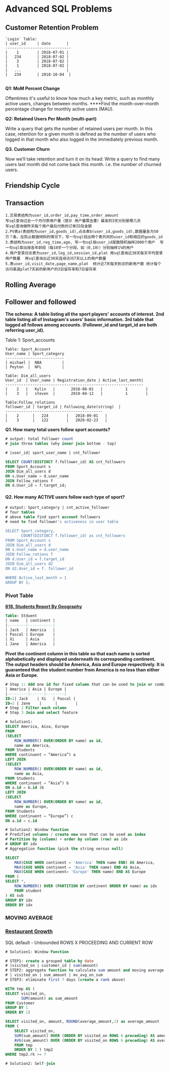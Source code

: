 # Advanced SQL Problems

## Customer Retention Problem 

```text
`Login` Table:   
| user_id     | date       |
----------------------------- 
|    1        | 2018-07-01 | 
|   234       | 2018-07-02 | 
|    3        | 2018-07-02 | 
|    1        | 2018-07-02 |  
|   ...                    | 
|   234       | 2018-10-04  |
   
```

**Q1:  MoM Percent Change**

Oftentimes it's useful to know how much a key metric, such as monthly active users, changes between months. ****Find the month-over-month percentage change for monthly active users \(MAU\).  


**Q2:  Retained Users Per Month \(multi-part\)** 

Write a query that gets the number of retained users per month. In this case, retention for a given month is defined as the number of users who logged in that month who also logged in the immediately previous month.  
  


**Q3. Customer Churn** 

Now we’ll take retention and turn it on its head: Write a query to find many users last month did not come back this month. i.e. the number of churned users.  


## Friendship Cycle 

## 

## Transaction 

```text
1.交易表结构为user_id,order_id,pay_time,order_amount
写sql查询过去一个月付款用户量（提示 用户量需去重）最高的3天分别是哪几天
写sql查询做昨天每个用户最后付款的订单ID及金额
2.PV表a(表结构为user_id,goods_id),点击表b(user_id,goods_id),数据量各为50万？条，在防止数据倾斜的情况下，写一句sql找出两个表共同的user_id和相应的goods_id
3.表结构为user_id,reg_time,age, 写一句sql按user_id尾数随机抽样2000个用户  写一句sql取出按各年龄段（每10岁一个分段，如（0,10））分别抽样1%的用户
4.用户登录日志表为user_id,log_id,session_id,plat 用sql查询近30天每天平均登录用户数量  用sql查询出近30天连续访问7天以上的用户数量
5.表user_id,visit_date,page_name,plat  统计近7天每天到访的新用户数 统计每个访问渠道plat7天前的新用户的3日留存率和7日留存率
```

## Rolling Average 

##  Follower and followed 

**The schema: A table listing all the sport players' accounts of interest. 2nd table listing all of Instagram's users' basic information. 3rd table that logged all follows among accounts. \(Follower\_id and target\_id are both referring user\_id\).**

Table 1: Sport\_accounts

```text
Table: Sport_Account 
User_name | Sport_category 
--------------------------
| michael |  NBA         |
| Peyton  |  NFL         |

Table: Dim_all_users
User_id  | User_name | Registration_date | Active_last_month| 
-------------------------------------------------------------
|    2   |   Kylin   |       2018-08-01   |          1        |
|    3   |   steven  |       2019-04-12   |          1        |

Table:Follow_relations
follower_id | target_id | Following_date(string)  |  
-------------------------------------------
|    2      |   224        |   2018-09-01   |    
|    3      |   122        |   2020-02-23   | 
```

**Q1. How many total users follow sport accounts?**

```sql
# output: total follower count 
# join three tables (why inner join bottom - top)

# |user_id| sport_user_name | cnt_follower

SELECT COUNT(DISTINCT f.follower_id) AS cnt_followers
FROM Sport_Account s 
JOIN Dim_all_users d 
ON s.User_name = d.user_name 
JOIN Follow_rations f 
ON d.User_id = f.target_id;  
```

#### Q2.  How many ACTIVE users follow each type of sport?

```sql
# output: Sport_category | cnt_active_follower
# four tables
# above table find sport account followers 
# need to find follower's activeness in user table

SELECT Sport_category,
       COUNT(DISTINCT f.follower_id) as cnt_followers
FROM Sport_Account s 
JOIN Dim_all_users d 
ON s.User_name = d.user_name 
JOIN Follow_rations f 
ON d.User_id = f.target_id
JOIN Dim_all_users d2 
ON d2.User_id = f. follower_id

WHERE Active_last_month = 1
GROUP BY 1; 
```

### Pivot Table 

[**618. Students Report By Geography**](https://leetcode.com/problems/students-report-by-geography/)

```sql
Table: Stduent
| name   | continent |
|--------|-----------|
| Jack   | America   |
| Pascal | Europe    |
| Xi     | Asia      |
| Jane   | America   |
```

**Pivot the continent column in this table so that each name is sorted alphabetically and displayed underneath its corresponding continent. The output headers should be America, Asia and Europe respectively. It is guaranteed that the student number from America is no less than either Asia or Europe.**

```sql
# Step 1: Add one id for fixed column that can be used to join or combine two tables
| America | Asia | Europe |
|---------|------|--------|
ID=1| Jack    | Xi   | Pascal |
ID=2 | Jane    |      |        |
# Step 2 Filter each column 
# Step 3 Join and select feature 
```

```sql
# Solution1: 
SELECT America, Aisa, Europe 
FROM 
(SELECT 
	ROW_NUMBER() OVER(ORDER BY name) as id, 
	name as America, 
FROM Students
WHERE continuent = “America”) a
LEFT JOIN 
(SELECT 
	ROW_NUMBER() OVER(ORDER BY name) as id, 
	name as Asia, 
FROM Students
WHERE continuent = “Asia”) b 
ON a.id = b.id )b 
LEFT JOIN 
(SELECT 
	ROW_NUMBER() OVER(ORDER BY name) as id, 
	name as Europe, 
FROM Students
WHERE continuent = “Europe”) c 
ON a.id = c.id 
```

```sql
# Solution2: Window function 
# Predified columns / create new one that can be used as index
# Partition by (column) + order by column (row) as idx
# GROUP BY idx 
# Aggregation function (pick the string versus null)

SELECT 
    MAX(CASE WHEN continent = 'America' THEN name END) AS America,
    MAX(CASE WHEN continent = 'Asia' THEN name) END AS Asia,
    MAX(CASE WHEN continent= 'Europe' THEN name) END AS Europe
FROM (
SELECT *,
    ROW_NUMBER() OVER (PARTITION BY continent ORDER BY name) as idx
    FROM student 
) AS sub
GROUP BY idx
ORDER BY idx
```

### MOVING AVERAGE

### [Restaurant Growth ](https://leetcode-cn.com/problems/restaurant-growth/)

SQL default - Unbounded ROWS X PROCEEDING AND CURRENT ROW

```sql
# Solution1: Window Function 

# STEP1: create a grouped table by date
# |visited_on | customer_id | sum(amount) 
# STEP2: aggregate function to calculate sum amount and moving average 
# | visited_on | sum_amount | mv_avg_on_sum
# STEP3: eliminate first 7 days (create a rank above)

WITH tmp AS (
SELECT visited_on, 
       SUM(amount) as sum_amount  
FROM Customer 
GROUP BY 1
ORDER BY 1)

SELECT visited_on, amount, ROUND(average_amount,2) as average_amount
FROM (
    SELECT visited_on, 
    SUM(sum_amount) OVER (ORDER BY visited_on ROWS 6 preceding) AS amount, 
    AVG(sum_amount) OVER (ORDER BY visited_on ROWS 6 preceding) AS average_amount,    ROW_NUMBER() OVER (ORDER BY visited_on) AS rk 
    FROM tmp 
    ORDER BY 1 ) tmp2
WHERE tmp2.rk >= 7

# Solution2: Self-join 

```

